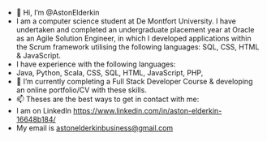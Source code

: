 - 👋 Hi, I’m @AstonElderkin
- I am a computer science student at De Montfort University. I have undertaken and completed an undergraduate placement year at Oracle as an Agile Solution Engineer, in which I developed applications within the Scrum framework utilising the following languages: SQL, CSS, HTML & JavaScript. 
- I have experience with the following languages:
- Java, Python, Scala, CSS, SQL, HTML, JavaScript, PHP, 
- 🌱 I’m currently completing a Full Stack Developer Course & developing an online portfolio/CV with these skills.
- 📫 Theses are the best ways to get in contact with me: 
- I am on LinkedIn https://www.linkedin.com/in/aston-elderkin-16648b184/ 
- My email is astonelderkinbusiness@gmail.com
